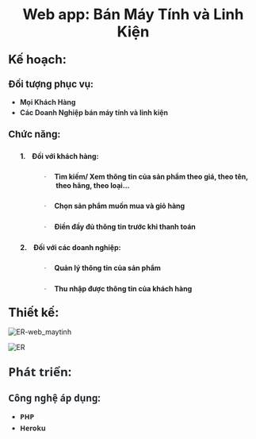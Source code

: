 <p class="MsoNormal" align="center" style="margin-bottom: 12pt; text-align: center; line-height: normal; background-image: initial; background-position: initial; background-size: initial; background-repeat: initial; background-attachment: initial; background-origin: initial; background-clip: initial;"><b><span style="font-size:22.0pt;font-family:" segoe="" ui",sans-serif;="" mso-fareast-font-family:"times="" new="" roman";color:#24292e;mso-font-kerning:18.0pt"="">Web
app: Bán Máy Tính và Linh Kiện<o:p></o:p></span></b></p><p class="MsoNormal" style="margin: 18pt 0cm 12pt; line-height: normal; background-image: initial; background-position: initial; background-size: initial; background-repeat: initial; background-attachment: initial; background-origin: initial; background-clip: initial;"><b><span style="font-size:18.0pt;font-family:" segoe="" ui",sans-serif;mso-fareast-font-family:="" "times="" new="" roman";color:#24292e"="">Kế hoạch:<o:p></o:p></span></b></p><p class="MsoNormal" style="margin: 18pt 0cm 12pt; line-height: normal; background-image: initial; background-position: initial; background-size: initial; background-repeat: initial; background-attachment: initial; background-origin: initial; background-clip: initial;"><b><span style="font-size:14.0pt;font-family:" segoe="" ui",sans-serif;mso-fareast-font-family:="" "times="" new="" roman";color:#24292e"="">Đối tượng phục vụ:<o:p></o:p></span></b></p><ul style="margin-top:0cm" type="disc">
 <li class="MsoNormal" style="color: rgb(36, 41, 46); margin-top: 3pt; line-height: normal; background-image: initial; background-position: initial; background-size: initial; background-repeat: initial; background-attachment: initial; background-origin: initial; background-clip: initial;"><b><span style="mso-bidi-font-size:12.0pt;font-family:" segoe="" ui",sans-serif;="" mso-fareast-font-family:"times="" new="" roman""="">Mọi Khách Hàng<o:p></o:p></span></b></li>
 <li class="MsoNormal" style="color: rgb(36, 41, 46); margin-top: 3pt; line-height: normal; background-image: initial; background-position: initial; background-size: initial; background-repeat: initial; background-attachment: initial; background-origin: initial; background-clip: initial;"><b><span style="mso-bidi-font-size:12.0pt;font-family:" segoe="" ui",sans-serif;="" mso-fareast-font-family:"times="" new="" roman""="">Các Doanh Nghiệp bán máy tính
     và linh kiện<o:p></o:p></span></b></li>
</ul><p class="MsoNormal" style="margin: 18pt 0cm 12pt; line-height: normal; background-image: initial; background-position: initial; background-size: initial; background-repeat: initial; background-attachment: initial; background-origin: initial; background-clip: initial;"><b><span style="font-size:14.0pt;font-family:" segoe="" ui",sans-serif;mso-fareast-font-family:="" "times="" new="" roman";color:#24292e"="">Chức năng:<o:p></o:p></span></b></p><p class="MsoListParagraphCxSpFirst" style="margin: 18pt 0cm 12pt 36pt; text-indent: -18pt; line-height: normal; background-image: initial; background-position: initial; background-size: initial; background-repeat: initial; background-attachment: initial; background-origin: initial; background-clip: initial;"><!--[if !supportLists]--><b><span style="mso-bidi-font-size:12.0pt;font-family:" segoe="" ui",sans-serif;mso-fareast-font-family:="" "segoe="" ui";color:#24292e"="">1.<span style="font-variant-numeric: normal; font-variant-east-asian: normal; font-weight: normal; font-stretch: normal; font-size: 7pt; line-height: normal; font-family: " times="" new="" roman";"="">&nbsp;&nbsp;&nbsp;&nbsp; </span></span></b><!--[endif]--><b><span style="mso-bidi-font-size:12.0pt;font-family:" segoe="" ui",sans-serif;mso-fareast-font-family:="" "times="" new="" roman";color:#24292e"="">Đối với khách hàng:<o:p></o:p></span></b></p><p class="MsoListParagraphCxSpMiddle" style="margin: 18pt 0cm 12pt 72pt; text-indent: -18pt; line-height: normal; background-image: initial; background-position: initial; background-size: initial; background-repeat: initial; background-attachment: initial; background-origin: initial; background-clip: initial;"><!--[if !supportLists]--><span style="mso-bidi-font-size:12.0pt;font-family:Symbol;mso-fareast-font-family:
Symbol;mso-bidi-font-family:Symbol;color:#24292E;mso-bidi-font-weight:bold">·<span style="font-variant-numeric: normal; font-variant-east-asian: normal; font-stretch: normal; font-size: 7pt; line-height: normal; font-family: " times="" new="" roman";"="">&nbsp;&nbsp;&nbsp;&nbsp;&nbsp;&nbsp;
</span></span><!--[endif]--><b><span style="mso-bidi-font-size:12.0pt;
font-family:" segoe="" ui",sans-serif;mso-fareast-font-family:"times="" new="" roman";="" color:#24292e"="">Tìm kiếm/ Xem thông tin của sản phẩm theo giá, theo tên, theo
hãng, theo loại…<o:p></o:p></span></b></p><p class="MsoListParagraphCxSpMiddle" style="margin: 18pt 0cm 12pt 72pt; text-indent: -18pt; line-height: normal; background-image: initial; background-position: initial; background-size: initial; background-repeat: initial; background-attachment: initial; background-origin: initial; background-clip: initial;"><!--[if !supportLists]--><span style="mso-bidi-font-size:12.0pt;font-family:Symbol;mso-fareast-font-family:
Symbol;mso-bidi-font-family:Symbol;color:#24292E;mso-bidi-font-weight:bold">·<span style="font-variant-numeric: normal; font-variant-east-asian: normal; font-stretch: normal; font-size: 7pt; line-height: normal; font-family: " times="" new="" roman";"="">&nbsp;&nbsp;&nbsp;&nbsp;&nbsp;&nbsp;
</span></span><!--[endif]--><b><span style="mso-bidi-font-size:12.0pt;
font-family:" segoe="" ui",sans-serif;mso-fareast-font-family:"times="" new="" roman";="" color:#24292e"="">Chọn sản phẩm muốn mua và giỏ hàng<o:p></o:p></span></b></p><p class="MsoListParagraphCxSpMiddle" style="margin: 18pt 0cm 12pt 72pt; text-indent: -18pt; line-height: normal; background-image: initial; background-position: initial; background-size: initial; background-repeat: initial; background-attachment: initial; background-origin: initial; background-clip: initial;"><!--[if !supportLists]--><span style="mso-bidi-font-size:12.0pt;font-family:Symbol;mso-fareast-font-family:
Symbol;mso-bidi-font-family:Symbol;color:#24292E;mso-bidi-font-weight:bold">·<span style="font-variant-numeric: normal; font-variant-east-asian: normal; font-stretch: normal; font-size: 7pt; line-height: normal; font-family: " times="" new="" roman";"="">&nbsp;&nbsp;&nbsp;&nbsp;&nbsp;&nbsp;
</span></span><!--[endif]--><b><span style="mso-bidi-font-size:12.0pt;
font-family:" segoe="" ui",sans-serif;mso-fareast-font-family:"times="" new="" roman";="" color:#24292e"="">Điền đầy đủ thông tin trước khi thanh toán<o:p></o:p></span></b></p><p class="MsoListParagraphCxSpMiddle" style="margin: 18pt 0cm 12pt 36pt; text-indent: -18pt; line-height: normal; background-image: initial; background-position: initial; background-size: initial; background-repeat: initial; background-attachment: initial; background-origin: initial; background-clip: initial;"><!--[if !supportLists]--><b><span style="mso-bidi-font-size:12.0pt;font-family:" segoe="" ui",sans-serif;mso-fareast-font-family:="" "segoe="" ui";color:#24292e"="">2.<span style="font-variant-numeric: normal; font-variant-east-asian: normal; font-weight: normal; font-stretch: normal; font-size: 7pt; line-height: normal; font-family: " times="" new="" roman";"="">&nbsp;&nbsp;&nbsp;&nbsp; </span></span></b><!--[endif]--><b><span style="mso-bidi-font-size:12.0pt;font-family:" segoe="" ui",sans-serif;mso-fareast-font-family:="" "times="" new="" roman";color:#24292e"="">Đối với các doanh nghiệp:<o:p></o:p></span></b></p><p class="MsoListParagraphCxSpMiddle" style="margin: 18pt 0cm 12pt 72pt; text-indent: -18pt; line-height: normal; background-image: initial; background-position: initial; background-size: initial; background-repeat: initial; background-attachment: initial; background-origin: initial; background-clip: initial;"><!--[if !supportLists]--><span style="mso-bidi-font-size:12.0pt;font-family:Symbol;mso-fareast-font-family:
Symbol;mso-bidi-font-family:Symbol;color:#24292E;mso-bidi-font-weight:bold">·<span style="font-variant-numeric: normal; font-variant-east-asian: normal; font-stretch: normal; font-size: 7pt; line-height: normal; font-family: " times="" new="" roman";"="">&nbsp;&nbsp;&nbsp;&nbsp;&nbsp;&nbsp;
</span></span><!--[endif]--><b><span style="mso-bidi-font-size:12.0pt;
font-family:" segoe="" ui",sans-serif;mso-fareast-font-family:"times="" new="" roman";="" color:#24292e"="">Quản lý thông tin của sản phẩm<o:p></o:p></span></b></p><p class="MsoListParagraphCxSpLast" style="margin: 18pt 0cm 12pt 72pt; text-indent: -18pt; line-height: normal; background-image: initial; background-position: initial; background-size: initial; background-repeat: initial; background-attachment: initial; background-origin: initial; background-clip: initial;"><!--[if !supportLists]--><span style="mso-bidi-font-size:12.0pt;font-family:Symbol;mso-fareast-font-family:
Symbol;mso-bidi-font-family:Symbol;color:#24292E;mso-bidi-font-weight:bold">·<span style="font-variant-numeric: normal; font-variant-east-asian: normal; font-stretch: normal; font-size: 7pt; line-height: normal; font-family: " times="" new="" roman";"="">&nbsp;&nbsp;&nbsp;&nbsp;&nbsp;&nbsp;
</span></span><!--[endif]--><b><span style="mso-bidi-font-size:12.0pt;
font-family:" segoe="" ui",sans-serif;mso-fareast-font-family:"times="" new="" roman";="" color:#24292e"="">Thu nhập được thông tin của khách hàng<o:p></o:p></span></b></p><p class="MsoNormal" style="margin: 18pt 0cm 12pt; line-height: normal; background-image: initial; background-position: initial; background-size: initial; background-repeat: initial; background-attachment: initial; background-origin: initial; background-clip: initial;"><b><span style="font-size:18.0pt;font-family:" segoe="" ui",sans-serif;mso-fareast-font-family:="" "times="" new="" roman";color:#24292e"="">Thiết kế:</span></b></p><ul style="margin-top:0cm" type="disc">
</ul><ul style="margin-top:0cm" type="disc">
</ul>

![ER-web_maytinh](https://user-images.githubusercontent.com/71703852/110664091-b34deb00-81f9-11eb-8696-2ac3eadb262b.png)

![ER](https://user-images.githubusercontent.com/71703852/110664280-d5476d80-81f9-11eb-9834-4f5b64dd2db5.png)

<p class="MsoNormal" style="margin: 18pt 0cm 12pt; line-height: normal; background-image: initial; background-position: initial; background-size: initial; background-repeat: initial; background-attachment: initial; background-origin: initial; background-clip: initial;"><b><span style="font-size:18.0pt;font-family:&quot;Segoe UI&quot;,sans-serif;mso-fareast-font-family:
&quot;Times New Roman&quot;;color:#24292E">Phát triển:<o:p></o:p></span></b></p><p class="MsoNormal" style="margin: 18pt 0cm 12pt; line-height: normal; background-image: initial; background-position: initial; background-size: initial; background-repeat: initial; background-attachment: initial; background-origin: initial; background-clip: initial;"><b><span style="font-size:14.0pt;font-family:&quot;Segoe UI&quot;,sans-serif;mso-fareast-font-family:
&quot;Times New Roman&quot;;color:#24292E">Công nghệ áp dụng:<o:p></o:p></span></b></p><p class="MsoNormal" align="center" style="margin-bottom: 12pt; text-align: center; line-height: normal; background-image: initial; background-position: initial; background-size: initial; background-repeat: initial; background-attachment: initial; background-origin: initial; background-clip: initial;">



</p><ul style="margin-top:0cm" type="disc">
 <li class="MsoNormal" style="color: rgb(36, 41, 46); margin-top: 3pt; line-height: normal; background-image: initial; background-position: initial; background-size: initial; background-repeat: initial; background-attachment: initial; background-origin: initial; background-clip: initial;"><b><span style="mso-bidi-font-size:12.0pt;font-family:&quot;Segoe UI&quot;,sans-serif;
     mso-fareast-font-family:&quot;Times New Roman&quot;">PHP<o:p></o:p></span></b></li>
 <li class="MsoNormal" style="color: rgb(36, 41, 46); margin-top: 3pt; line-height: normal; background-image: initial; background-position: initial; background-size: initial; background-repeat: initial; background-attachment: initial; background-origin: initial; background-clip: initial;"><b><span style="mso-bidi-font-size:12.0pt;font-family:&quot;Segoe UI&quot;,sans-serif;
     mso-fareast-font-family:&quot;Times New Roman&quot;">Heroku<o:p></o:p></span></b></li>
</ul><ul style="margin-top:0cm" type="disc">
</ul><ul style="margin-top:0cm" type="disc">
</ul>
